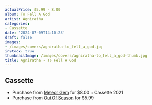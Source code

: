 ```yaml
---
actualPrice: $5.99 - 8.00
album: To Fell A God
artist: Agniratha
categories:
- Cassette
date: '2024-07-09T14:10:23'
draft: false
images:
- /images/covers/agniratha-to_fell_a_god.jpg
inStock: true
thumbnailImage: /images/covers/agniratha-to_fell_a_god-thumb.jpg
title: Agniratha - To Fell A God
---
```


## Cassette
* Purchase from [Meteor Gem](https://meteor-gem.com/products/agniratha-to-fell-a-god-cassette) for $8.00 :: Cassette 2021
* Purchase from [Out Of Season](https://www.outofseasonlabel.com/products/agniratha-to-fell-a-god-cassette-tape-lim-50) for $5.99
